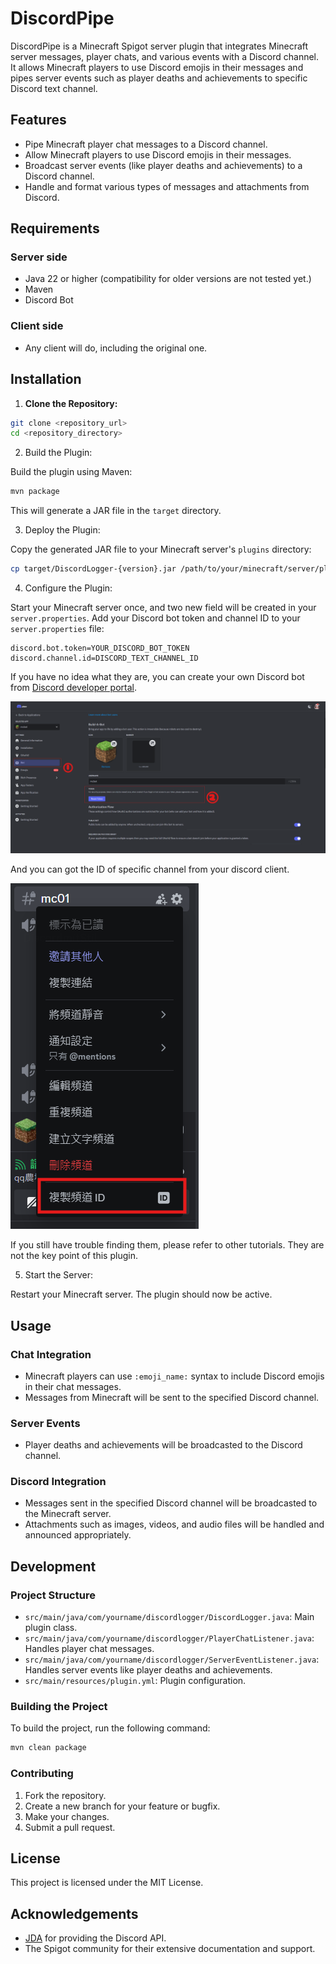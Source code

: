 # DiscordPipe

DiscordPipe is a Minecraft Spigot server plugin that integrates Minecraft server messages, player chats, and various events with a Discord channel. It allows Minecraft players to use Discord emojis in their messages and pipes server events such as player deaths and achievements to specific Discord text channel.

## Features

- Pipe Minecraft player chat messages to a Discord channel.
- Allow Minecraft players to use Discord emojis in their messages.
- Broadcast server events (like player deaths and achievements) to a Discord channel.
- Handle and format various types of messages and attachments from Discord.

## Requirements

### Server side

- Java 22 or higher (compatibility for older versions are not tested yet.)
- Maven
- Discord Bot

### Client side
 - Any client will do, including the original one.

## Installation

1. **Clone the Repository:**

```sh
git clone <repository_url>
cd <repository_directory>
```

2. Build the Plugin:

Build the plugin using Maven:  

```sh
mvn package
```

This will generate a JAR file in the `target` directory.  

3. Deploy the Plugin:

Copy the generated JAR file to your Minecraft server's `plugins` directory:  

```sh
cp target/DiscordLogger-{version}.jar /path/to/your/minecraft/server/plugins/
```

4. Configure the Plugin:

Start your Minecraft server once, and two new field will be created in your `server.properties`. Add your Discord bot token and channel ID to your `server.properties` file:

```properties
discord.bot.token=YOUR_DISCORD_BOT_TOKEN
discord.channel.id=DISCORD_TEXT_CHANNEL_ID
```

If you have no idea what they are, you can create your own Discord bot from [Discord developer portal](https://discord.com/developers/applications).  

![DDP](./img/discord_developer_portal.png)  

And you can got the ID of specific channel from your discord client.  

![channelID](./img/discord_channel_id.png)  

If you still have trouble finding them, please refer to other tutorials. They are not the key point of this plugin.  

5. Start the Server:

Restart your Minecraft server. The plugin should now be active.

## Usage

### Chat Integration

 - Minecraft players can use `:emoji_name:` syntax to include Discord emojis in their chat messages.
 - Messages from Minecraft will be sent to the specified Discord channel.

### Server Events

 - Player deaths and achievements will be broadcasted to the Discord channel.

### Discord Integration

 - Messages sent in the specified Discord channel will be broadcasted to the Minecraft server.
 - Attachments such as images, videos, and audio files will be handled and announced appropriately.

## Development

### Project Structure

 - `src/main/java/com/yourname/discordlogger/DiscordLogger.java`: Main plugin class.
 - `src/main/java/com/yourname/discordlogger/PlayerChatListener.java`: Handles player chat messages.
 - `src/main/java/com/yourname/discordlogger/ServerEventListener.java`: Handles server events like player deaths and achievements.
 - `src/main/resources/plugin.yml`: Plugin configuration.

### Building the Project

To build the project, run the following command:

```sh
mvn clean package
```

### Contributing

 1. Fork the repository.
 2. Create a new branch for your feature or bugfix.
 3. Make your changes.
 4. Submit a pull request.

## License
This project is licensed under the MIT License.

## Acknowledgements
 - [JDA](https://github.com/discord-jda/JDA) for providing the Discord API.
 - The Spigot community for their extensive documentation and support.